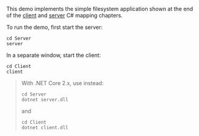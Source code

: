 This demo implements the simple filesystem application shown at the
end of the [client][1] and [server][2] C# mapping chapters.

To run the demo, first start the server:
```
cd Server
server
```

In a separate window, start the client:
```
cd Client
client
```

> With .NET Core 2.x, use instead:
> ```
> cd Server
> dotnet server.dll
> ```
> and
> ```
> cd Client
> dotnet client.dll
> ```

[1]: https://doc.zeroc.com/ice/3.7/language-mappings/c-sharp-mapping/client-side-slice-to-c-sharp-mapping/example-of-a-file-system-client-in-c-sharp
[2]: https://doc.zeroc.com/ice/3.7/language-mappings/c-sharp-mapping/server-side-slice-to-c-sharp-mapping/example-of-a-file-system-server-in-c-sharp
